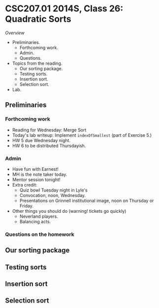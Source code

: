 CSC207.01 2014S, Class 26: Quadratic Sorts
==========================================

_Overview_

* Preliminaries.
    * Forthcoming work.
    * Admin.
    * Questions.
* Topics from the reading.
    * Our sorting package.
    * Testing sorts.
    * Insertion sort.
    * Selection sort.
* Lab.

Preliminaries
-------------

### Forthcoming work

* Reading for Wednesday: Merge Sort
* Today's lab writeup: Implement `indexOfSmallest` (part of Exercise 5.)
* HW 5 due Wednesday night.
* HW 6 to be distributed Thursdayish.

### Admin

* Have fun with Earnest!
* MH is the note taker today.
* Mentor session tonight!
* Extra credit: 
    * Quiz bowl Tuesday night in Lyle's
    * Convocation, noon, Wednesday.
    * Presentations on Grinnell institutional image, noon on Thursday or Friday.
* Other things you should do (warning! tickets go quickly)
    * Neverland players.
    * Balancing acts.

### Questions on the homework

Our sorting package
-------------------

Testing sorts
-------------

Insertion sort
--------------

Selection sort
--------------

